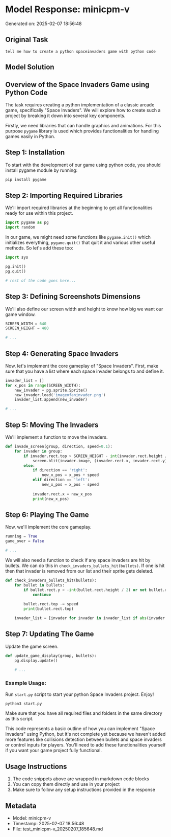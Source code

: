 # Model Response: minicpm-v
Generated on: 2025-02-07 18:56:48

## Original Task
```
tell me how to create a python spaceinvaders game with python code 
```

## Model Solution
## Overview of the Space Invaders Game using Python Code

The task requires creating a python implementation of a classic arcade game, specifically "Space Invaders". We will explore how to create such a project by breaking it down into several key components.

Firstly, we need libraries that can handle graphics and animations. For this purpose `pygame` library is used which provides functionalities for handling games easily in Python.

## Step 1: Installation

To start with the development of our game using python code, you should install pygame module by running:

```bash
pip install pygame
```

## Step 2: Importing Required Libraries

We'll import required libraries at the beginning to get all functionalities ready for use within this project.

```python
import pygame as pg
import random
```

In our game, we might need some functions like `pygame.init()` which initializes everything, `pygame.quit()` that quit it and various other useful methods. So let's add these too:

```python
import sys

pg.init()
pg.quit()

# rest of the code goes here...
```

## Step 3: Defining Screenshots Dimensions 

We'll also define our screen width and height to know how big we want our game window.

```python
SCREEN_WIDTH = 640 
SCREEN_HEIGHT = 480

# ...
```
## Step 4: Generating Space Invaders

Now, let's implement the core gameplay of "Space Invaders". First, make sure that you have a list where each space invader belongs to and define it. 

```python
invader_list = []
for x_pos in range(SCREEN_WIDTH):
    new_invader = pg.sprite.Sprite()
    new_invader.load('imageofaninvader.png')
    invader_list.append(new_invader)

# ...
```
## Step 5: Moving The Invaders

We'll implement a function to move the invaders.

```python
def invade_screen(group, direction, speed=0.1):
    for invader in group:
        if invader.rect.top > SCREEN_HEIGHT - int(invader.rect.height / 2) and not invader.rect.collidewith(screen):
            screen.blit(invader.image, (invader.rect.x, invader.rect.y))
        else:
            if direction == 'right':
                new_x_pos = x_pos + speed
            elif direction == 'left':
                new_x_pos = x_pos - speed
            
            invader.rect.x = new_x_pos
            print(new_x_pos)
```
## Step 6: Playing The Game

Now, we'll implement the core gameplay.

```python
running = True 
game_over = False 

# ...
```

We will also need a function to check if any space invaders are hit by bullets. We can do this in `check_invaders_bullets_hit(bullets)`. If one is hit then that invader is removed from our list and their sprite gets deleted.

```python
def check_invaders_bullets_hit(bullets):
    for bullet in bullets:
        if bullet.rect.y < -int(bullet.rect.height / 2) or not bullet.rect.collidewith(screen):
            continue
            
        bullet.rect.top -= speed 
        print(bullet.rect.top)

    invader_list = [invader for invader in invader_list if abs(invader.rect.x) <= SCREEN_WIDTH / 3]
```

## Step 7: Updating The Game

Update the game screen.

```python
def update_game_display(group, bullets):
    pg.display.update()
    
    # ...
```
### Example Usage:

Run `start.py` script to start your python Space Invaders project. Enjoy!

```bash
python3 start.py 
```

Make sure that you have all required files and folders in the same directory as this script.

This code represents a basic outline of how you can implement "Space Invaders" using Python, but it's not complete yet because we haven't added more features like collisions detection between bullets and space invaders or control inputs for players. You'll need to add these functionalities yourself if you want your game project fully functional.


## Usage Instructions
1. The code snippets above are wrapped in markdown code blocks
2. You can copy them directly and use in your project
3. Make sure to follow any setup instructions provided in the response

## Metadata
- Model: minicpm-v
- Timestamp: 2025-02-07 18:56:48
- File: test_minicpm-v_20250207_185648.md
